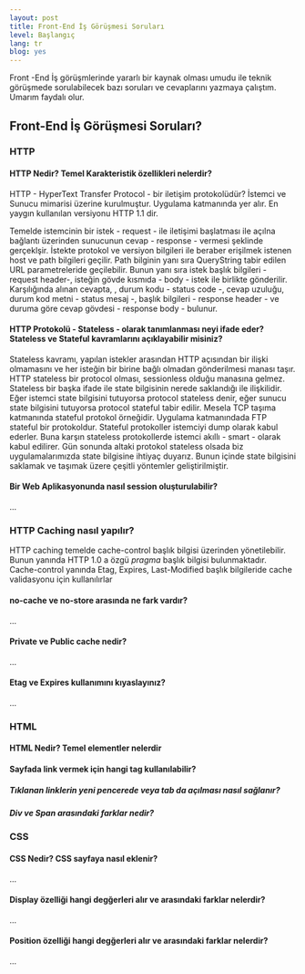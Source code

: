```yaml
---
layout: post
title: Front-End İş Görüşmesi Soruları 
level: Başlangıç
lang: tr
blog: yes
--- 
```


Front -End İş görüşmlerinde yararlı bir kaynak olması umudu ile teknik görüşmede sorulabilecek bazı soruları ve cevaplarını yazmaya çalıştım. Umarım faydalı olur.

## Front-End İş Görüşmesi Soruları?

### HTTP

#### HTTP Nedir? Temel Karakteristik özellikleri nelerdir? 

HTTP - HyperText Transfer Protocol - bir iletişim protokolüdür? İstemci ve Sunucu mimarisi üzerine kurulmuştur. Uygulama katmanında yer alır. En yaygın kullanılan versiyonu HTTP 1.1 dir. 

Temelde istemcinin bir istek - request - ile iletişimi başlatması ile açılna bağlantı üzerinden sunucunun cevap - response - vermesi şeklinde gerçeklşir. İstekte protokol ve versiyon bilgileri ile beraber erişilmek istenen host ve path bilgileri geçilir. Path bilginin yanı sıra QueryString tabir edilen URL parametreleride geçilebilir. Bunun yanı sıra istek başlık bilgileri - request header-, isteğin gövde kısmıda  - body - istek ile birlikte gönderilir. Karşılığında alınan cevapta, , durum kodu - status code -, cevap uzuluğu, durum kod metni - status mesaj -, başlık bilgileri - response header - ve duruma göre cevap gövdesi - response body - bulunur.

#### HTTP Protokolü - Stateless - olarak tanımlanması neyi ifade eder? Stateless ve Stateful kavramlarını açıklayabilir misiniz?

Stateless kavramı, yapılan istekler arasından HTTP açısından bir ilişki olmamasını ve her isteğin bir birine bağlı olmadan gönderilmesi manası taşır. HTTP stateless bir protocol olması, sessionless olduğu manasına gelmez. Stateless bir başka ifade ile state bilgisinin nerede saklandığı ile ilişkilidir. Eğer istemci state bilgisini tutuyorsa protocol stateless denir, eğer sunucu state bilgisini tutuyorsa protocol stateful tabir edilir. Mesela TCP taşıma katmanında stateful protokol örneğidir. Uygulama katmanındada FTP stateful bir protokoldur. Stateful protokoller istemciyi dump olarak kabul ederler. Buna karşın stateless protokollerde istemci akıllı - smart - olarak kabul edilirer. Gün sonunda altaki protokol stateless olsada biz uygulamalarımızda state bilgisine ihtiyaç duyarız. Bunun içinde state bilgisini saklamak ve taşımak üzere çeşitli yöntemler geliştirilmiştir. 

#### Bir Web Aplikasyonunda nasıl session oluşturulabilir?
...

### HTTP Caching nasıl yapılır?

HTTP caching temelde cache-control başlık bilgisi üzerinden yönetilebilir. Bunun yanında HTTP 1.0 a özgü _pragma_ başlık bilgisi bulunmaktadır. Cache-control yanında Etag, Expires, Last-Modified başlık bilgileride cache validasyonu için kullanılırlar 

#### no-cache ve no-store arasında ne fark vardır?
...

#### Private ve Public cache nedir?
...

#### Etag ve Expires kullanımını kıyaslayınız? 
...



### HTML

#### HTML Nedir? Temel elementler nelerdir

#### Sayfada link vermek için hangi tag kullanılabilir?

##### Tıklanan linklerin yeni pencerede veya tab da açılması nasıl sağlanır?

##### Div ve Span arasındaki farklar nedir?

### CSS

#### CSS Nedir? CSS sayfaya nasıl eklenir?
...

#### Display özelliği hangi degğerleri alır ve arasındaki farklar nelerdir?
...

#### Position özelliği hangi degğerleri alır ve arasındaki farklar nelerdir?
...



